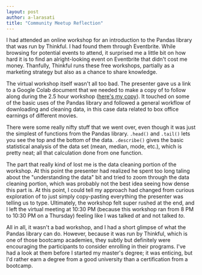 ```yaml
---
layout: post
author: a-larasati
title: "Community Meetup Reflection"
---
```

I had attended an online workshop for an introduction to the Pandas library that was run by Thinkful. I had found them through Eventbrite. While browsing for potential events to attend, it surprised me a little bit on how hard it is to find an alright-looking event on Eventbrite that didn't cost me money. Thanfully, Thinkful runs these free workshops, partially as a marketing strategy but also as a chance to share knowledge.

The virtual workshop itself wasn't all too bad. The presenter gave us a link to a Google Colab document that we needed to make a copy of to follow along during the 2.5 hour workshop ([here's my copy](https://colab.research.google.com/drive/11Z9ph6MBU-Sdrd4WGvKoJ7cVEoClQwcZ)). It touched on some of the basic uses of the Pandas library and followed a general workflow of downloading and cleaning data, in this case data related to box office earnings of different movies.

There were some really nifty stuff that we went over, even though it was just the simplest of functions from the Pandas library. `.head()` and `.tail()` lets you see the top and the bottom of the data. `.describe()` gives the basic statistical analysis of the data set (mean, median, mode, etc.), which is pretty neat; all that calculation done from one function. 

The part that really kind of lost me is the data cleaning portion of the workshop. At this point the presenter had realized he spent too long taling about the "understanding the data" bit and tried to zoom through the data cleaning portion, which was probably not the best idea seeing how dense this part is. At this point, I could tell my approach had changed from curious exploration of to just simply copy-pasting everything the presenter was telling us to type. Ultimately, the workshop felt super rushed at the end, and I left the virtual meeting at 10:30 PM (because this workshop ran from 8 PM to 10:30 PM on a Thursday) feeling like I was talked *at* and not talked *to*.

All in all, it wasn't a bad workshop, and I had a short glimpse of what the Pandas library can do. However, because it was run by Thinkful, which is one of those bootcamp academies, they subtly but definitely were encouraging the participants to consider enrolling in their programs. I've had a look at them before I started my master's degree; it was enticing, but I'd rather earn a degree from a good university than a certification from a bootcamp.
